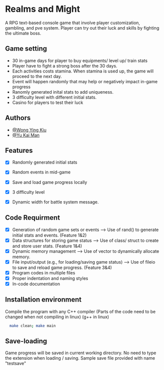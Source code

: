 # Realms and Might

A RPG text-based console game that involve player customization, gambling, and pve system.
Player can try out their luck and skills by fighting the ultimate boss.


## Game setting
- 30 in-game days for player to buy equipments/ level up/ train stats
- Player have to fight a strong boss after the 30 days.
- Each activities costs stamina. When stamina is used up, the game will proceed to the next day.
- Event will happen randomly that may help or negatively impact in-game progress
- Ranomly generated inital stats to add uniqueness.
- 3 difficulty level with different initial stats.
- Casino for players to test their luck

## Authors

- [@Wong Ying Kiu](https://github.com/yinkiu602)
- [@Yu Kai Man](https://github.com/ZinerX)


## Features

- [X]  Randomly generated initial stats
- [X]  Random events in mid-game
- [X]  Save and load game progress locally
- [X]  3 difficulty level
- [X]  Dynamic width for battle system message.



## Code Requirment
- [X]  Generation of random game sets or events                 --> Use of rand() to generate initial stats and events. (Feature 1&2)
- [X]  Data structures for storing game status                  --> Use of class/ struct to create and store user stats. (Feature 1&4)
- [X]  Dynamic memory management                                --> Use of vector to dynamically allocate memory.
- [X]  File input/output (e.g., for loading/saving game status) --> Use of fileio to save and reload game progress. (Feature 3&4)
- [X]  Program codes in multiple files
- [X]  Proper indentation and naming styles
- [X]  In-code documentation

## Installation environment

Compile the program with any C++ compiler (Parts of the code need to be changed when not compiling in linux)
(g++ in linux)

```bash
  make clean; make main
```
## Save-loading

Game progress will be saved in current working directory. No need to type the extension when loading / saving.
Sample save file provided with name "testsave"
